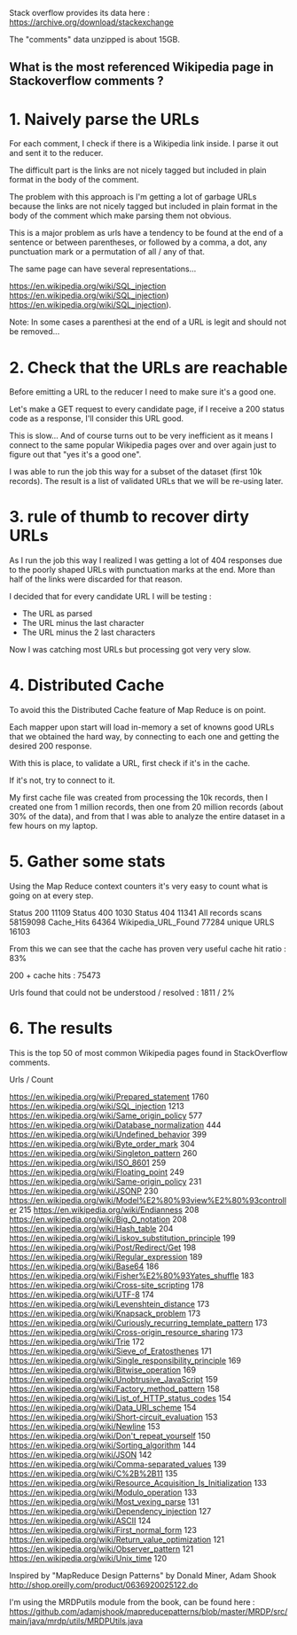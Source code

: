 Stack overflow provides its data here : https://archive.org/download/stackexchange

The "comments" data unzipped is about 15GB.

## What is the most referenced Wikipedia page in Stackoverflow comments ?

# 1. Naively parse the URLs

For each comment, I check if there is a Wikipedia link inside. I parse it out and sent it to the reducer.

The difficult part is the links are not nicely tagged but included in plain format in the body of the comment. 

The problem with this approach is I'm getting a lot of garbage URLs because the links are not nicely tagged but included in plain format in the body of the comment which make parsing them not obvious.

This is a major problem as urls have a tendency to be found at the end of a sentence or between parentheses, or followed by a comma, a dot, any punctuation mark or a permutation of all / any of that.

The same page can have several representations...

https://en.wikipedia.org/wiki/SQL_injection
https://en.wikipedia.org/wiki/SQL_injection)
https://en.wikipedia.org/wiki/SQL_injection).

Note: In some cases a parenthesi at the end of a URL is legit and should not be removed...

# 2. Check that the URLs are reachable

Before emitting a URL to the reducer I need to make sure it's a good one.

Let's make a GET request to every candidate page, if I receive a 200 status code as a response, I'll consider this URL good.

This is slow... And of course turns out to be very inefficient as it means I connect to the same popular Wikipedia pages over and over again just to figure out that "yes it's a good one".

I was able to run the job this way for a subset of the dataset (first 10k records). The result is a list of validated URLs that we will be re-using later.

# 3. rule of thumb to recover dirty URLs

 As I run the job this way I realized I was getting a lot of 404 responses due to the poorly shaped URLs with punctuation marks at the end. More than half of the links were discarded for that reason.

I decided that for every candidate URL I will be testing :

- The URL as parsed
- The URL minus the last character
- The URL minus the 2 last characters

Now I was catching most URLs but processing got very very slow.

# 4. Distributed Cache

To avoid this the Distributed Cache feature of Map Reduce is on point.

Each mapper upon start will load in-memory a set of knowns good URLs that we obtained the hard way, by connecting to each one and getting the desired 200 response.

With this is place, to validate a URL, first check if it's in the cache.

If it's not, try to connect to it.

My first cache file was created from processing the 10k records, then I created one from 1 million records, then one from 20 million records (about 30% of the data), and from that I was able to analyze the entire dataset in a few hours on my laptop.


# 5. Gather some stats

Using the Map Reduce context counters it's very easy to count what is going on at every step.

Status 200  11109
Status 400  1030
Status 404  11341
All records scans 58159098
Cache_Hits  64364
Wikipedia_URL_Found 77284
unique URLS 16103

From this we can see that the cache has proven very useful
cache hit ratio : 83%

200 + cache hits : 75473

Urls found that could not be understood / resolved : 1811 / 2%

# 6. The results

This is the top 50 of most common Wikipedia pages found in StackOverflow comments.

Urls / Count

https://en.wikipedia.org/wiki/Prepared_statement 1760
https://en.wikipedia.org/wiki/SQL_injection 1213
https://en.wikipedia.org/wiki/Same_origin_policy 577
https://en.wikipedia.org/wiki/Database_normalization 444
https://en.wikipedia.org/wiki/Undefined_behavior 399
https://en.wikipedia.org/wiki/Byte_order_mark 304
https://en.wikipedia.org/wiki/Singleton_pattern 260
https://en.wikipedia.org/wiki/ISO_8601 259
https://en.wikipedia.org/wiki/Floating_point 249
https://en.wikipedia.org/wiki/Same-origin_policy 231
https://en.wikipedia.org/wiki/JSONP 230
https://en.wikipedia.org/wiki/Model%E2%80%93view%E2%80%93controller 215
https://en.wikipedia.org/wiki/Endianness 208
https://en.wikipedia.org/wiki/Big_O_notation 208
https://en.wikipedia.org/wiki/Hash_table 204
https://en.wikipedia.org/wiki/Liskov_substitution_principle 199
https://en.wikipedia.org/wiki/Post/Redirect/Get 198
https://en.wikipedia.org/wiki/Regular_expression 189
https://en.wikipedia.org/wiki/Base64 186
https://en.wikipedia.org/wiki/Fisher%E2%80%93Yates_shuffle 183
https://en.wikipedia.org/wiki/Cross-site_scripting 178
https://en.wikipedia.org/wiki/UTF-8 174
https://en.wikipedia.org/wiki/Levenshtein_distance 173
https://en.wikipedia.org/wiki/Knapsack_problem 173
https://en.wikipedia.org/wiki/Curiously_recurring_template_pattern 173
https://en.wikipedia.org/wiki/Cross-origin_resource_sharing 173
https://en.wikipedia.org/wiki/Trie 172
https://en.wikipedia.org/wiki/Sieve_of_Eratosthenes 171
https://en.wikipedia.org/wiki/Single_responsibility_principle 169
https://en.wikipedia.org/wiki/Bitwise_operation 169
https://en.wikipedia.org/wiki/Unobtrusive_JavaScript 159
https://en.wikipedia.org/wiki/Factory_method_pattern 158
https://en.wikipedia.org/wiki/List_of_HTTP_status_codes 154
https://en.wikipedia.org/wiki/Data_URI_scheme 154
https://en.wikipedia.org/wiki/Short-circuit_evaluation 153
https://en.wikipedia.org/wiki/Newline 153
https://en.wikipedia.org/wiki/Don't_repeat_yourself 150
https://en.wikipedia.org/wiki/Sorting_algorithm 144
https://en.wikipedia.org/wiki/JSON 142
https://en.wikipedia.org/wiki/Comma-separated_values 139
https://en.wikipedia.org/wiki/C%2B%2B11 135
https://en.wikipedia.org/wiki/Resource_Acquisition_Is_Initialization 133
https://en.wikipedia.org/wiki/Modulo_operation 133
https://en.wikipedia.org/wiki/Most_vexing_parse 131
https://en.wikipedia.org/wiki/Dependency_injection 127
https://en.wikipedia.org/wiki/ASCII 124
https://en.wikipedia.org/wiki/First_normal_form 123
https://en.wikipedia.org/wiki/Return_value_optimization 121
https://en.wikipedia.org/wiki/Observer_pattern 121
https://en.wikipedia.org/wiki/Unix_time 120

Inspired by "MapReduce Design Patterns" by Donald Miner, Adam Shook http://shop.oreilly.com/product/0636920025122.do

I'm using the MRDPutils module from the book, can be found here : https://github.com/adamjshook/mapreducepatterns/blob/master/MRDP/src/main/java/mrdp/utils/MRDPUtils.java
